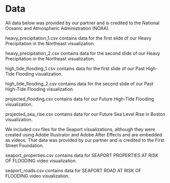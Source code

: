 # Data

All data below was provided by our partner and is credited to the National Oceanic and Atmospheric Administration (NOAA).

heavy_precipitation_1.csv contains data for the first slide of our Heavy Precipitation in the Northeast visualization. 

heavy_precipitation_2.csv contains data for the second slide of our Heavy Precipitation in the Northeast visualization. 

high_tide_flooding_1.csv contains data for the first slide of our Past High-Tide Flooding visualization. 

high_tide_flooding_2.csv contains data for the second slide of our Past High-Tide Flooding visualization. 

projected_flooding.csv contains data for our Future High-Tide Flooding visualization. 

projected_sea_rise.csv contains data for our Future Sea Level Rise in Boston visualization.

We included csv files for the Seaport visualizations, although they were created using Adobe Illustrator 
and Adobe After Effects and are embedded as videos. That data was provided by our partner and is credited
to the First Street Foundation.

seaport_properties.csv contains data for SEAPORT PROPERTIES AT RISK OF FLOODING video visualization.

seaport_roads.csv contains data for SEAPORT ROAD AT RISK OF FLOODING video visualization.
